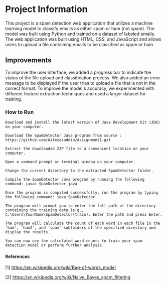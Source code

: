 # Project Information

This project is a spam detection web application that utilizes a machine learning model to classify emails as either spam or ham (not spam). 
The model was built using Python and trained on a dataset of labeled emails. The web application was built using HTML, CSS, and JavaScript and allows users to upload a file containing emails to be classified as spam or ham.

## Improvements

To improve the user interface, we added a progress bar to indicate the status of the file upload and classification process. We also added an error message to be displayed if the user tries to upload a file that is not in the correct format.
To improve the model's accuracy, we experimented with different feature extraction techniques and used a larger dataset for training.

### How to Run
    Download and install the latest version of Java Development Kit (JDK) on your computer.
    
    Download the SpamDetector Java program from source : https://github.com/Aitezazuddin/Assignment1.git
    
    Extract the downloaded ZIP file to a convenient location on your computer.
    
    Open a command prompt or terminal window on your computer.
    
    Change the current directory to the extracted SpamDetector folder.
    
    Compile the SpamDetector Java program by running the following command: javac SpamDetector.java
    
    Once the program is compiled successfully, run the program by typing the following command: java SpamDetector
    
    The program will prompt you to enter the full path of the directory containing the training data (e.g., C:\Users\YourName\SpamDetector\train). Enter the path and press Enter.
    
    The program will calculate the count of each word in each file in the 'ham', 'ham2', and 'spam' subfolders of the specified directory and display the results.
    
    You can now use the calculated word counts to train your spam detection model or perform further analysis.

#### References
[1] https://en.wikipedia.org/wiki/Bag-of-words_model

[2] https://en.wikipedia.org/wiki/Naive_Bayes_spam_filtering
